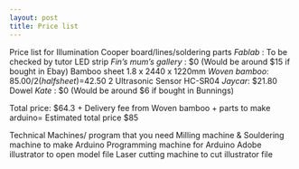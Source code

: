 ```yaml
---
layout: post
title: Price list
---
```

Price list for Illumination
Cooper board/lines/soldering parts *Fablab* : To be checked by tutor
LED strip *Fin’s mum’s gallery* : $0 (Would be around $15 if bought in Ebay)
Bamboo sheet 1.8 x 2440 x 1220mm *Woven bamboo*: $85.00/2 (half sheet)=$42.50
2 Ultrasonic Sensor HC-SR04 *Jaycar*: $21.80
Dowel *Kate* : $0 (Would be around $6 if bought in Bunnings)

Total price: $64.3 + Delivery fee from Woven bamboo + parts to make arduino= Estimated total price $85

Technical Machines/ program that you need
Milling machine & Souldering machine to make Arduino
Programming machine for Arduino
Adobe illustrator to open model file
Laser cutting machine to cut illustrator file